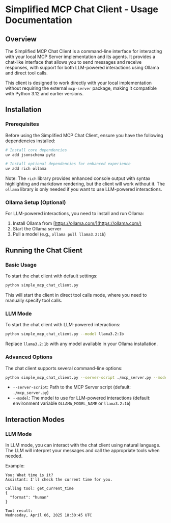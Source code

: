 # Simplified MCP Chat Client - Usage Documentation

## Overview

The Simplified MCP Chat Client is a command-line interface for interacting with your local MCP Server implementation and its agents. It provides a chat-like interface that allows you to send messages and receive responses, with support for both LLM-powered interactions using Ollama and direct tool calls.

This client is designed to work directly with your local implementation without requiring the external `mcp-server` package, making it compatible with Python 3.12 and earlier versions.

## Installation

### Prerequisites

Before using the Simplified MCP Chat Client, ensure you have the following dependencies installed:

```bash
# Install core dependencies
uv add jsonschema pytz

# Install optional dependencies for enhanced experience
uv add rich ollama
```

Note: The `rich` library provides enhanced console output with syntax highlighting and markdown rendering, but the client will work without it. The `ollama` library is only needed if you want to use LLM-powered interactions.

### Ollama Setup (Optional)

For LLM-powered interactions, you need to install and run Ollama:

1. Install Ollama from [https://ollama.com/](https://ollama.com/)
2. Start the Ollama server
3. Pull a model (e.g., `ollama pull llama3.2:1b`)

## Running the Chat Client

### Basic Usage

To start the chat client with default settings:

```bash
python simple_mcp_chat_client.py
```

This will start the client in direct tool calls mode, where you need to manually specify tool calls.

### LLM Mode

To start the chat client with LLM-powered interactions:

```bash
python simple_mcp_chat_client.py --model llama3.2:1b
```

Replace `llama3.2:1b` with any model available in your Ollama installation.

### Advanced Options

The chat client supports several command-line options:

```bash
python simple_mcp_chat_client.py --server-script ./mcp_server.py --model llama3.2:1b
```

- `--server-script`: Path to the MCP Server script (default: `./mcp_server.py`)
- `--model`: The model to use for LLM-powered interactions (default: environment variable `OLLAMA_MODEL_NAME` or `llama3.2:1b`)

## Interaction Modes

### LLM Mode

In LLM mode, you can interact with the chat client using natural language. The LLM will interpret your messages and call the appropriate tools when needed.

Example:

```
You: What time is it?
Assistant: I'll check the current time for you.

Calling tool: get_current_time
{
  "format": "human"
}

Tool result:
Wednesday, April 06, 2025 18:30:45 UTC

